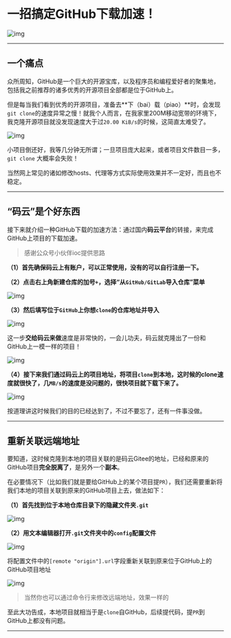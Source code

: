 # 一招搞定GitHub下载加速！



![img](一招搞定GitHub下载加速！.assets/v2-895767f2e7b2bbec1b40a74cca4aa8a2_720w.jpg)



------

## 一个痛点

众所周知，GitHub是一个巨大的开源宝库，以及程序员和编程爱好者的聚集地，包括我之前推荐的诸多优秀的开源项目全部都是位于GitHub上。

但是每当我们看到优秀的开源项目，准备去**下（bai）载（piao）**时，会发现`git clone`的速度异常之慢！就我个人而言，在我家里200M移动宽带的环境下，我克隆开源项目就没发现速度大于过`20.00 KiB/s`的时候，这简直太难受了。



![img](一招搞定GitHub下载加速！.assets/v2-8649c206643086933eaf6c9ea066b0ec_720w.jpg)



小项目倒还好，我等几分钟无所谓；一旦项目庞大起来，或者项目文件数目一多，`git clone` 大概率会失败！

当然网上常见的诸如修改hosts、代理等方式实际使用效果并不一定好，而且也不稳定。

------

## “码云”是个好东西

接下来就介绍一种GitHub下载的加速方法：通过国内**码云平台**的转接，来完成GitHub上项目的下载加速。

> 感谢公众号小伙伴ioc提供思路

**（1）首先确保码云上有账户，可以正常使用，没有的可以自行注册一下。**

**（2）点击右上角新建仓库的加号`+`，选择“从`GitHub/GitLab`导入仓库”菜单**



![img](一招搞定GitHub下载加速！.assets/v2-16ac55c18e2a6ae458fa3c64a1e4099c_720w.jpg)



**（3）然后填写位于`GitHub`上你想`clone`的仓库地址并导入**



![img](一招搞定GitHub下载加速！.assets/v2-c220b1d6bec5260f7b2bd9af8d8f6910_720w.jpg)



这一步**交给码云来做**速度是非常快的，一会儿功夫，码云就克隆出了一份和GitHub上一模一样的项目！



![img](一招搞定GitHub下载加速！.assets/v2-5b7cb2d1c911983c6c5402aa76c9e402_720w.jpg)



**（4）接下来我们通过码云上的项目地址，将项目`clone`到本地，这时候的clone速度就很快了，几`MB/s`的速度是没问题的，很快项目就下载下来了。**



![img](一招搞定GitHub下载加速！.assets/v2-a495571f60b92f089926f8451edd4ab6_720w.jpg)



按道理讲这时候我们的目的已经达到了，不过不要忘了，还有一件事没做。

------

## 重新关联远端地址

要知道，这时候克隆到本地的项目关联的是码云Gitee的地址，已经和原来的GitHub项目**完全脱离了**，是另外一个**副本**。

在必要情况下（比如我们就是要给GitHub上的某个项目提`PR`），我们还需要重新将我们本地的项目关联到原来的GitHub项目上去，做法如下：

**（1）首先找到位于本地仓库目录下的隐藏文件夹`.git`**



![img](一招搞定GitHub下载加速！.assets/v2-8826aa3e29a330c87cab09c9c5d86d77_720w.jpg)



**（2）用文本编辑器打开`.git`文件夹中的`config`配置文件**



![img](一招搞定GitHub下载加速！.assets/v2-73d279725a6285da7210d91236fa77b5_720w.jpg)



将配置文件中的`[remote "origin"].url`字段重新关联到原来位于GitHub上的GitHub项目地址



![img](一招搞定GitHub下载加速！.assets/v2-c046b04082be06f64e64174efe5ed530_720w.jpg)



> 当然你也可以通过命令行来修改远端地址，效果一样的

至此大功告成，本地项目就相当于是`clone`自GitHub，后续提代码，提`PR`到GitHub上都没有问题。

------

